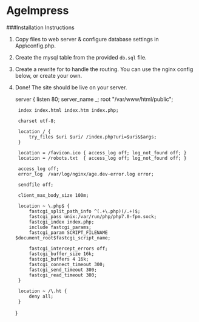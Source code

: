 # AgeImpress
###Installation Instructions

1) Copy files to web server & configure database settings in App\config.php.  
2) Create the mysql table from the provided `db.sql` file.  
3) Create a rewrite for to handle the routing. You can use the nginx config below, or create your own.  
4) Done! The site should be live on your server.  

    server {
        listen 80;
        server_name _;
        root "/var/www/html/public";
    
        index index.html index.htm index.php;
    
        charset utf-8;
    
        location / {
            try_files $uri $uri/ /index.php?uri=$uri&$args;
        }
    
        location = /favicon.ico { access_log off; log_not_found off; }
        location = /robots.txt  { access_log off; log_not_found off; }
    
        access_log off;
        error_log  /var/log/nginx/age.dev-error.log error;
    
        sendfile off;
    
        client_max_body_size 100m;
    
        location ~ \.php$ {
            fastcgi_split_path_info ^(.+\.php)(/.+)$;
            fastcgi_pass unix:/var/run/php/php7.0-fpm.sock;
            fastcgi_index index.php;
            include fastcgi_params;
            fastcgi_param SCRIPT_FILENAME $document_root$fastcgi_script_name;
    
            fastcgi_intercept_errors off;
            fastcgi_buffer_size 16k;
            fastcgi_buffers 4 16k;
            fastcgi_connect_timeout 300;
            fastcgi_send_timeout 300;
            fastcgi_read_timeout 300;
        }
    
        location ~ /\.ht {
            deny all;
        }
    }

